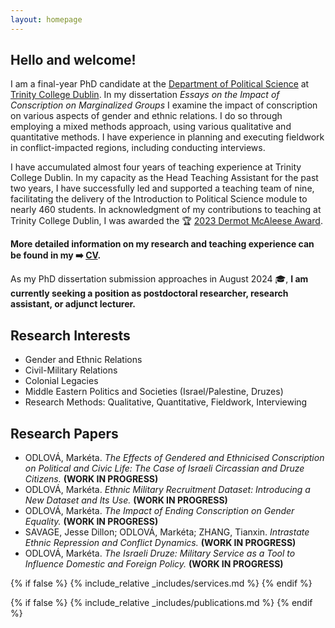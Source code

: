 ```yaml
---
layout: homepage
---
```


## Hello and welcome!
I am a final-year PhD candidate at the <a href='https://www.tcd.ie/Political_Science/' target='_blank'>Department of Political Science</a> at <a href='http://tcd.ie' target='_blank'>Trinity College Dublin</a>. In my dissertation <em>Essays on the Impact of Conscription on Marginalized Groups</em> I examine the impact of conscription on various aspects of gender and ethnic relations. I do so through employing a mixed methods approach, using various qualitative and quantitative methods. I have experience in planning and executing fieldwork in conflict-impacted regions, including conducting interviews.

I have accumulated almost four years of teaching experience at Trinity College Dublin. In my capacity as the Head Teaching Assistant for the past two years, I have successfully led and supported a teaching team of nine, facilitating the delivery of the Introduction to Political Science module to nearly 460 students. In acknowledgment of my contributions to teaching at Trinity College Dublin, I was awarded the 🏆 <a href="https://twitter.com/TCD_SSP/status/1663846299651694593" target="_blank">2023 Dermot McAleese Award</a>.

**More detailed information on my research and teaching experience can be found in my ➡️ [CV](assets/files/curriculum_vitae.pdf).**

As my PhD dissertation submission approaches in August 2024 🎓, **I am currently seeking a position as postdoctoral researcher, research assistant, or adjunct lecturer.**

## Research Interests
- Gender and Ethnic Relations
- Civil-Military Relations
- Colonial Legacies
- Middle Eastern Politics and Societies (Israel/Palestine, Druzes)
- Research Methods: Qualitative, Quantitative, Fieldwork, Interviewing

## Research Papers
- ODLOVÁ, Markéta. *The Effects of Gendered and Ethnicised Conscription on Political and Civic Life: The Case of Israeli Circassian and Druze Citizens.* **(WORK IN PROGRESS)**
- ODLOVÁ, Markéta. *Ethnic Military Recruitment Dataset: Introducing a New Dataset and Its Use.* **(WORK IN PROGRESS)**
- ODLOVÁ, Markéta. *The Impact of Ending Conscription on Gender Equality.* **(WORK IN PROGRESS)**
- SAVAGE, Jesse Dillon; ODLOVÁ, Markéta; ZHANG, Tianxin. *Intrastate Ethnic Repression and Conflict Dynamics.* **(WORK IN PROGRESS)**
- ODLOVÁ, Markéta. *The Israeli Druze: Military Service as a Tool to Influence Domestic and Foreign Policy.* **(WORK IN PROGRESS)**

{% if false %}
  {% include_relative _includes/services.md %}
{% endif %}

{% if false %}
  {% include_relative _includes/publications.md %}
{% endif %}